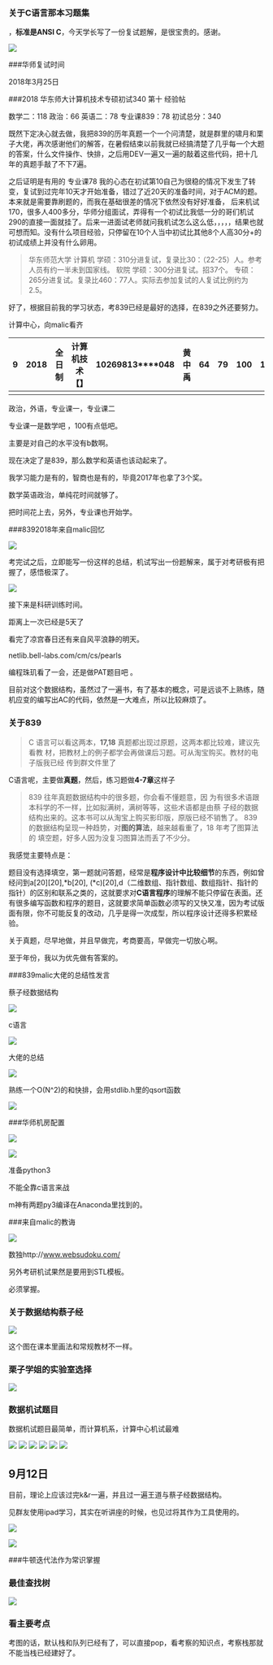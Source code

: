 ### 关于C语言那本习题集

，**标准是ANSI C**，今天学长写了一份复试题解，是很宝贵的。感谢。

![](http://ww1.sinaimg.cn/large/005yt5eJgy1ft3vyqe23ij30u01hcn5e )

###华师复试时间

2018年3月25日

###2018 华东师大计算机技术专硕初试340 第十 经验帖 

数学二：118 政治：66 英语二：78 专业课839：78 初试总分：340

既然下定决心就去做，我把839的历年真题一个一个问清楚，就是群里的啸月和栗子大佬，再次感谢他们的解答，在暑假结束以前我就已经搞清楚了几乎每一个大题的答案，什么文件操作、快排，之后用DEV一遍又一遍的敲着这些代码，把十几年的真题手敲了不下7遍。

之后证明是有用的 专业课78
我的心态在初试第10自己为很稳的情况下发生了转变，复试到过完年10天才开始准备，错过了近20天的准备时间，对于ACM的题。
本来就是需要靠刷题的，而我在基础很差的情况下依然没有好好准备，
后来机试170，很多人400多分，华师分组面试，弄得有一个初试比我低一分的哥们机试290的直接一面就挂了。后来一进面试老师就问我机试怎么这么低，，，，，结果也就可想而知。没有什么项目经验，只停留在10个人当中初试比其他8个人高30分+的初试成绩上并没有什么卵用。

> 华东师范大学
> 计算机
> 学硕：310分进复试，复录比30：（22-25）人。参考人员有约一半未到国家线。
> 软院
> 学硕：300分进复试。招37个。
> 专硕：265分进复试。复录比460：77人。实际去参加复试的人复试比例约为2.5。

好了，根据目前我的学习状态，考839已经是最好的选择，在839之外还要努力。

计算中心，向malic看齐

| 9    | 2018 | 全日制 | 计算机技术【】 | 10269813****048 | 黄中禹 | 64   | 79   | 100  | 100  | 0    | 343  | 专业学位 |
| ---- | ---- | ------ | -------------- | --------------- | ------ | ---- | ---- | ---- | ---- | ---- | ---- | -------- |
|      |      |        |                |                 |        |      |      |      |      |      |      |          |

政治，外语，专业课一，专业课二

专业课一是数学吧 ，100有点低吧。

主要是对自己的水平没有b数啊。

现在决定了是839，那么数学和英语也该动起来了。

我学习能力是有的，智商也是有的，毕竟2017年也拿了3个奖。

数学英语政治，单纯花时间就够了。

把时间花上去，另外，专业课也开始学。

###8392018年来自malic回忆

![](http://ww1.sinaimg.cn/large/005yt5eJgy1ftct8atsrij30iq0fbjvb )

考完试之后，立即能写一份这样的总结，机试写出一份题解来，属于对考研极有把握了，感悟极深了。

![](http://ww1.sinaimg.cn/large/005yt5eJgy1ftct9yu2lbj30n40cjwgc )

接下来是科研训练时间。

距离上一次已经是5天了

看完了凉宫春日还有来自风平浪静的明天。

netlib.bell-labs.com/cm/cs/pearls

编程珠玑看了一会，还是做PAT题目吧 。

目前对这个数据结构，虽然过了一遍书，有了基本的概念，可是远谈不上熟练，随机应变的编写出AC的代码，依然是一大难点，所以比较麻烦了。

### 关于839

> C 语言可以看这两本，**17,18** 真题都出现过原题，这两本都比较难，建议先看教
> 材，把教材上的例子都学会再做课后习题。可从淘宝购买。教材的电子版我已经
> 传到群文件里了

C语言呢，主要做**真题**，然后，练习题做**4-7章**这样子


> 839 往年真题数据结构中的很多题，你会看不懂题意，因
> 为有很多术语跟本科学的不一样，比如拟满树，满树等等，这些术语都是由蔡
> 子经的数据结构出来的。这本书可以从淘宝上购买影印版，原版已经不销售了。
> 839 的数据结构呈现一种趋势，对**图的算法**，越来越看重了，18 年考了图算法的
> 填空题，好多人因为没复习图算法而丢了不少分。

我感觉主要特点是：

题目没有选择填空，第一题就问答题，经常是**程序设计中比较细节**的东西，例如曾经问到a[20][20],*b[20],
(*c)[20],d（二维数组、指针数组、数组指针、指针的指针）的区别和联系之类的，这就要求对**C语言程序**的理解不能只停留在表面。还有很多编写函数和程序的题目，这就要求简单函数必须写的又快又准，因为考试版面有限，你不可能反复的改动，几乎是得一次成型，所以程序设计还得多积累经验。

关于真题，尽早地做，并且早做完，考商要高，早做完一切放心啊。

至于年份，我以为优先做有答案的。

###839malic大佬的总结性发言

蔡子经数据结构

![](http://ww1.sinaimg.cn/large/005yt5eJgy1fts36qu0gnj309w03taa5 )

c语言

![](http://ww1.sinaimg.cn/large/005yt5eJgy1fts38q5o77j30pd07p3za )

大佬的总结

![](http://ww1.sinaimg.cn/large/005yt5eJgy1fts39cfn3dj30oh0jtjz8 )

熟练一个O(N^2)的和快排，会用stdlib.h里的qsort函数  

![](http://ww1.sinaimg.cn/large/005yt5eJgy1fts3a6l8rsj30ar03p3ym )

###华师机房配置

![](http://ww1.sinaimg.cn/large/005yt5eJgy1fubvjqw374j30an0cgabb.jpg)

![](http://ww1.sinaimg.cn/large/005yt5eJgy1fubvkgp4n8j30b508t0tr.jpg)

准备python3

不能全靠c语言来战

m神有两题py3编译在Anaconda里找到的。

###来自malic的教诲

![](http://ww1.sinaimg.cn/large/005yt5eJgy1fucmq246ixj30s80dyt9p.jpg)

数独http://www.websudoku.com/

另外考研机试果然是要用到STL模板。

必须掌握。

### 关于数据结构蔡子经

![](http://ww1.sinaimg.cn/large/005yt5eJly1fug7c712bjj30k00zkdj7.jpg)

这个图在课本里画法和常规教材不一样。

### 栗子学姐的实验室选择

![](http://ww1.sinaimg.cn/large/005yt5eJly1fug7dcrwd6j30f00qo412.jpg)

### 数据机试题目

数据机试题目最简单，而计算机系，计算中心机试最难

![](http://ww1.sinaimg.cn/large/005yt5eJly1fug7gqxktmj30p60xk44b.jpg)
![](http://ww1.sinaimg.cn/large/005yt5eJly1fug7gqzxwjj30p60xk7ao.jpg)
![](http://ww1.sinaimg.cn/large/005yt5eJly1fug7gr7lbjj30p60xk7ci.jpg)
![](http://ww1.sinaimg.cn/large/005yt5eJly1fug7gr5474j30p60xkahz.jpg)
![](http://ww1.sinaimg.cn/large/005yt5eJly1fug7gr6y84j30p60xkahv.jpg)
![](http://ww1.sinaimg.cn/large/005yt5eJly1fug7gqzul6j30p60xkn3w.jpg)

## 9月12日

目前，理论上应该过完k&r一遍，并且过一遍王道与蔡子经数据结构。

见群友使用ipad学习，其实在听讲座的时候，也见过将其作为工具使用的。

![](http://ww1.sinaimg.cn/large/005yt5eJly1fv73k5qncqj30k00f0ab2.jpg)

![](http://ww1.sinaimg.cn/large/005yt5eJly1fv749are0ij30k00zlgtz.jpg)

###牛顿迭代法作为常识掌握

### 最佳查找树



![](http://ww1.sinaimg.cn/large/005yt5eJly1fv749tyrl4j30k00zlmyb.jpg)

### 看主要考点

考图的话，默认栈和队列已经有了，可以直接pop，看考察的知识点，考察栈那就不能当栈已经建好了。